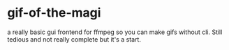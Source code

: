 # gif-of-the-magi
a really basic gui frontend for ffmpeg so you can make gifs without cli. Still tedious and not really complete but it's a start.
